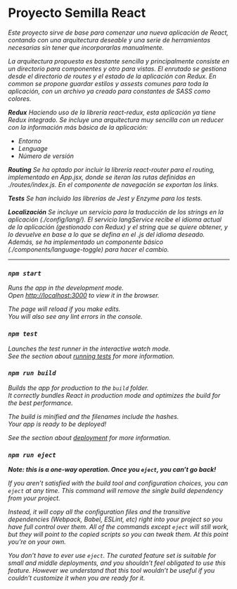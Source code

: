 # Proyecto Semilla React

<em>Este proyecto sirve de base para comenzar una nueva aplicación de React, contando con una arquitectura deseable y una serie de herramientas necesarias sin tener que incorporarlas manualmente.<em>

La arquitectura propuesta es bastante sencilla y principalmente consiste en un directorio para componentes y otro para vistas. El enrutado se gestiona desde el directorio de routes y el estado de la aplicación con Redux. En common se propone guardar estilos y assests comunes para toda la aplicación, con un archivo ya creado para constantes de SASS como colores.

**Redux**
Haciendo uso de la librería react-redux, esta aplicación ya tiene Redux integrado. Se incluye una arquitectura muy sencilla con un reducer con la información más básica de la aplicación: 

 - Entorno
 - Lenguage
 - Número de versión

**Routing**
Se ha optado por incluir la librería react-router para el routing, implementado en App.jsx, donde se iteran las rutas definidas en ./routes/index.js. En el componente de navegación se exportan los links.

**Tests**
Se han incluido las librerías de Jest y Enzyme para los tests. 

**Localización** 
Se incluye un servicio para la traducción de los strings en la aplicación (./config/lang/).
El servicio langService recibe el idioma actual de la aplicación (gestionado con Redux) y el string que se quiere obtener, y lo devuelve en base a lo que se defina en el .js del idioma deseado. Además, se ha implementado un componente básico (./components/language-toggle) para hacer el cambio.

----------

### `npm start`

Runs the app in the development mode.<br>
Open [http://localhost:3000](http://localhost:3000) to view it in the browser.

The page will reload if you make edits.<br>
You will also see any lint errors in the console.

### `npm test`

Launches the test runner in the interactive watch mode.<br>
See the section about [running tests](https://facebook.github.io/create-react-app/docs/running-tests) for more information.

### `npm run build`

Builds the app for production to the `build` folder.<br>
It correctly bundles React in production mode and optimizes the build for the best performance.

The build is minified and the filenames include the hashes.<br>
Your app is ready to be deployed!

See the section about [deployment](https://facebook.github.io/create-react-app/docs/deployment) for more information.

### `npm run eject`

**Note: this is a one-way operation. Once you `eject`, you can’t go back!**

If you aren’t satisfied with the build tool and configuration choices, you can `eject` at any time. This command will remove the single build dependency from your project.

Instead, it will copy all the configuration files and the transitive dependencies (Webpack, Babel, ESLint, etc) right into your project so you have full control over them. All of the commands except `eject` will still work, but they will point to the copied scripts so you can tweak them. At this point you’re on your own.

You don’t have to ever use `eject`. The curated feature set is suitable for small and middle deployments, and you shouldn’t feel obligated to use this feature. However we understand that this tool wouldn’t be useful if you couldn’t customize it when you are ready for it.
